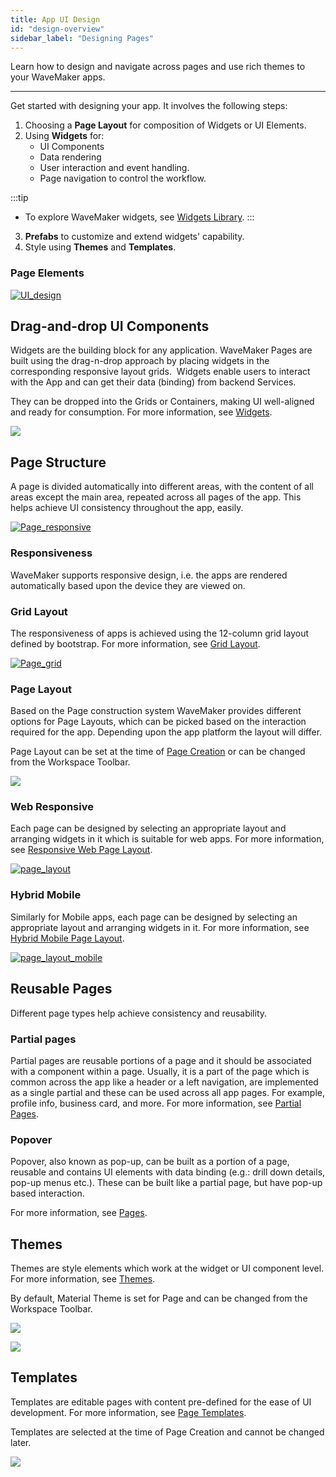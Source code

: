 ```yaml
---
title: App UI Design
id: "design-overview"
sidebar_label: "Designing Pages"
---
```

Learn how to design and navigate across pages and use rich themes to your WaveMaker apps.

---

Get started with designing your app. It involves the following steps:

1. Choosing a **Page Layout** for composition of Widgets or UI Elements.
2. Using **Widgets** for:
    - UI Components
    - Data rendering
    - User interaction and event handling.
    - Page navigation to control the workflow.

:::tip
- To explore WaveMaker widgets, see [Widgets Library](/learn/app-development/widgets/widget-library).
:::

3. **Prefabs** to customize and extend widgets' capability. 
4. Style using **Themes** and **Templates**.  

### Page Elements 

[![UI_design](/learn/assets/UI_design.png)](/learn/assets/UI_design.png)

## Drag-and-drop UI Components

Widgets are the building block for any application. WaveMaker Pages are built using the drag-n-drop approach by placing widgets in the corresponding responsive layout grids.  Widgets enable users to interact with the App and can get their data (binding) from backend Services.

They can be dropped into the Grids or Containers, making UI well-aligned and ready for consumption. For more information, see [Widgets](/learn/app-development/widgets/ui-elements/).

[![](/learn/assets/widget_concept.png)](/learn/assets/widget_concept.png)

## Page Structure

A page is divided automatically into different areas, with the content of all areas except the main area, repeated across all pages of the app. This helps achieve UI consistency throughout the app, easily.

[![Page_responsive](/learn/assets/Page_responsive.png)](/learn/assets/Page_responsive.png) 

### Responsiveness 
WaveMaker supports responsive design, i.e. the apps are rendered automatically based upon the device they are viewed on. 

### Grid Layout 
The responsiveness of apps is achieved using the 12-column grid layout defined by bootstrap. For more information, see [Grid Layout](/learn/app-development/widgets/container/grid-layout/). 

[![Page_grid](/learn/assets/Page_grid.png)](/learn/assets/Page_grid.png)

### Page Layout
Based on the Page construction system WaveMaker provides different options for Page Layouts, which can be picked based on the interaction required for the app. Depending upon the app platform the layout will differ.

Page Layout can be set at the time of [Page Creation](./page-creation.md) or can be changed from the Workspace Toolbar.

[![](/learn/assets/layout_change.png)](/learn/assets/layout_change.png)

### Web Responsive

Each page can be designed by selecting an appropriate layout and arranging widgets in it which is suitable for web apps. For more information, see [Responsive Web Page Layout](/learn/responsive-web/web-ui-design/).

[![page_layout](/learn/assets/page_layout.png)](/learn/assets/page_layout.png)

### Hybrid Mobile

Similarly for Mobile apps, each page can be designed by selecting an appropriate layout and arranging widgets in it. For more information, see [Hybrid Mobile Page Layout](/learn/hybrid-mobile/mobile-page-concepts/).

[![page_layout_mobile](/learn/assets/page_layout_mobile.png)](/learn/assets/page_layout_mobile.png)

## Reusable Pages

Different page types help achieve consistency and reusability.

### Partial pages

Partial pages are reusable portions of a page and it should be associated with a component within a page. Usually, it is a part of the page which is common across the app like a header or a left navigation, are implemented as a single partial and these can be used across all app pages. For example, profile info, business card, and more. For more information, see [Partial Pages](./page-concepts/partial-pages.md).

### Popover
Popover, also known as pop-up, can be built as a portion of a page, reusable and contains UI elements with data binding (e.g.: drill down details, pop-up menus etc.). These can be built like a partial page, but have pop-up based interaction.

For more information, see [Pages](/learn/app-development/ui-design/page-concepts/).

## Themes 
Themes are style elements which work at the widget or UI component level. For more information, see [Themes](/learn/app-development/ui-design/themes/).

By default, Material Theme is set for Page and can be changed from the Workspace Toolbar.

[![](/learn/assets/theme_change.png)](/learn/assets/theme_change.png)

[![](/learn/assets/theme_concept.png)](/learn/assets/theme_concept.png)

## Templates
Templates are editable pages with content pre-defined for the ease of UI development. For more information, see [Page Templates](/learn/app-development/ui-design/page-concepts/page-templates/).

Templates are selected at the time of Page Creation and cannot be changed later.

[![](/learn/assets/template_concept.png)](/learn/assets/template_concept.png)







